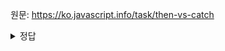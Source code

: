 원문: https://ko.javascript.info/task/then-vs-catch

<details>
  <summary>정답</summary>

  위 코드는 f1 내에서 에러가 발생해도 catch해 f2를 실행시키지만

  아래 코드는 f1 내에서 에러 발생 시 에러를 처리하지 못한다.
</details>
